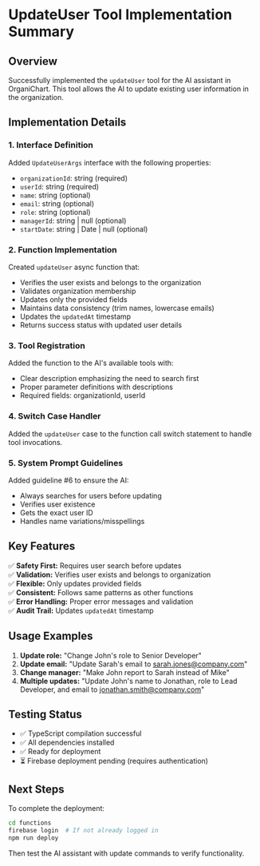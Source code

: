 # UpdateUser Tool Implementation Summary

## Overview
Successfully implemented the `updateUser` tool for the AI assistant in OrganiChart. This tool allows the AI to update existing user information in the organization.

## Implementation Details

### 1. Interface Definition
Added `UpdateUserArgs` interface with the following properties:
- `organizationId`: string (required)
- `userId`: string (required)
- `name`: string (optional)
- `email`: string (optional)
- `role`: string (optional)
- `managerId`: string | null (optional)
- `startDate`: string | Date | null (optional)

### 2. Function Implementation
Created `updateUser` async function that:
- Verifies the user exists and belongs to the organization
- Validates organization membership
- Updates only the provided fields
- Maintains data consistency (trim names, lowercase emails)
- Updates the `updatedAt` timestamp
- Returns success status with updated user details

### 3. Tool Registration
Added the function to the AI's available tools with:
- Clear description emphasizing the need to search first
- Proper parameter definitions with descriptions
- Required fields: organizationId, userId

### 4. Switch Case Handler
Added the `updateUser` case to the function call switch statement to handle tool invocations.

### 5. System Prompt Guidelines
Added guideline #6 to ensure the AI:
- Always searches for users before updating
- Verifies user existence
- Gets the exact user ID
- Handles name variations/misspellings

## Key Features
✅ **Safety First:** Requires user search before updates  
✅ **Validation:** Verifies user exists and belongs to organization  
✅ **Flexible:** Only updates provided fields  
✅ **Consistent:** Follows same patterns as other functions  
✅ **Error Handling:** Proper error messages and validation  
✅ **Audit Trail:** Updates `updatedAt` timestamp  

## Usage Examples
1. **Update role:** "Change John's role to Senior Developer"
2. **Update email:** "Update Sarah's email to sarah.jones@company.com"
3. **Change manager:** "Make John report to Sarah instead of Mike"
4. **Multiple updates:** "Update John's name to Jonathan, role to Lead Developer, and email to jonathan.smith@company.com"

## Testing Status
- ✅ TypeScript compilation successful
- ✅ All dependencies installed
- ✅ Ready for deployment
- ⏳ Firebase deployment pending (requires authentication)

## Next Steps
To complete the deployment:
```bash
cd functions
firebase login  # If not already logged in
npm run deploy
```

Then test the AI assistant with update commands to verify functionality.